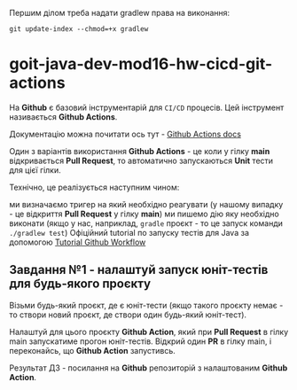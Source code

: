 Першим ділом треба надати gradlew права на виконання:

`git update-index --chmod=+x gradlew`

# goit-java-dev-mod16-hw-cicd-git-actions

На **Github** є базовий інструментарій для `CI/CD` процесів. Цей інструмент називається **Github Actions**.

Документацію можна почитати ось тут - [Github Actions docs](https://github.com/features/actions)

Один з варіантів використання **Github Actions** - це коли у гілку **main** відкривається **Pull Request**, то автоматично запускаються **Unit** тести для цієї гілки.

Технічно, це реалізується наступним чином:

ми визначаємо тригер на який необхідно реагувати (у нашому випадку - це відкриття **Pull Request** у гілку **main**)
ми пишемо дію яку необхідно виконати (якщо у нас, наприклад, `gradle` проєкт - то це запуск команди `./gradlew test`)
Офіційний tutorial по запуску тестів для Java за допомогою [Tutorial Github Workflow](https://docs.github.com/en/actions/automating-builds-and-tests/building-and-testing-java-with-gradle)

## Завдання №1 - налаштуй запуск юніт-тестів для будь-якого проєкту
Візьми будь-який проєкт, де є юніт-тести (якщо такого проєкту немає - то створи новий проєкт, де створи один будь-який юніт-тест).

Налаштуй для цього проєкту **Github Action**, який при **Pull Request** в гілку main запускатиме прогон юніт-тестів. Відкрий один **PR** в гілку main, і переконайсь, що **Github Action** запустивсь.

Результат ДЗ - посилання на **Github** репозиторій з налаштованим **Github Action**.